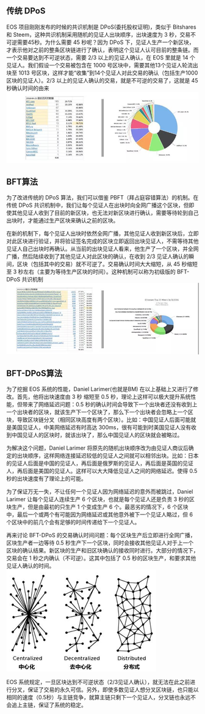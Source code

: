 ## 传统 DPoS
EOS 项目刚刚发布的时候的共识机制是 DPoS(委托股权证明)，类似于 Bitshares 和 Steem，这种共识机制采用随机的见证人出块顺序，出块速度为 3 秒，交易不可逆需要45秒。为什么需要 45 秒呢？因为 DPoS 下，见证人生产一个新区块，才表示他对之前的整条区块链进行了确认，表明这个见证人认可目前的整条链。而一个交易要达到不可逆状态，需要 2/3 以上的见证人确认，在 EOS 里就是 14 个见证人。我们假设一个交易被包含在 1000 号区块中，需要其他13个见证人轮流出块至 1013 号区块，这样才能“收集”到14个见证人对此交易的确认（包括生产1000区块的见证人）。2/3 以上的见证人确认的交易，就是不可逆的交易了，这就是 45 秒确认时间的由来
![2](imgs/2.jpg)

## BFT算法
为了改进传统的 DPoS 算法，我们可以借鉴 PBFT（拜占庭容错算法）的机制。在传统 DPoS 共识机制中，我们让每个见证人在出块时向全网广播这个区块，但即使其他见证人收到了目前的新区块，也无法对新区块进行确认，需要等待轮到自己出块时，才能通过生产区块来确认之前的区块。

在新的机制下，每个见证人出块时依然全网广播，其他见证人收到新区块后，立即对此区块进行验证，并将验证签名完成的区块立即返回出块见证人，不需等待其他见证人自己出块时再确认。从当前的出块见证人看来，他生产了一个区块，并全网广播，然后陆续收到了其他见证人对此区块的确认，在收到 2/3 见证人确认的瞬间，区块（包括其中的交易）就不可逆了。交易确认时间大大缩短，从 45 秒缩短至 3 秒左右（主要为等待生产区块的时间）。这种机制可以称为初级版的 BFT-DPoS 共识机制
![3](imgs/3.jpg)

## BFT-DPoS算法
为了挖掘 EOS 系统的性能，Daniel Larimer(也就是BM) 在以上基础上又进行了修改。首先，他将出块速度由 3 秒 缩短至 0.5 秒，理论上这样可以极大提升系统性能，但带来了网络延迟问题：0.5 秒的确认时间会导致下一个出块者还没有收到上一个出块者的区块，就该生产下一个区块了，那么下一个出块者会忽略上一个区块，导致区块链分叉（相同区块高度有两个区块）。比如：中国见证人后面可能就是美国见证人，中美网络延迟有时高达 300ms，很有可能到时美国见证人没有收到中国见证人的区块时，就该出块了，那么中国见证人的区块就会被略过。

为解决这个问题，Daniel Larimer 将原先的随机出块顺序改为由见证人商议后确定的出块顺序，这样网络连接延迟较低的见证人之间就可以相邻出块。比如：日本的见证人后面是中国的见证人，再后面是俄罗斯的见证人，再后面是英国的见证人，再后面是美国的见证人。这样可以大大降低见证人之间的网络延迟。使得 0.5 秒的出块速度有了理论上的可能。

为了保证万无一失，不让任何一个见证人因为网络延迟的意外而被跳过，Daniel Larimer 让每个见证人连续生产 6 个区块，也就是每个见证人还是负责 3 秒的区块生产，但是由最初的只生产 1 个变成生产 6 个。最恶劣的情况下，6 个区块中，最后一个或两个有可能因为网络延迟或其他意外被下一个见证人略过，但 6 个区块中的前几个会有足够的时间传递给下一个见证人。

再来讨论 BFT-DPoS 的交易确认时间问题：每个区块生产后立即进行全网广播，区块生产者一边等待 0.5 秒生产下一个区块，同时会接收其他见证人对于上一个区块的确认结果。新区块的生产和旧区块确认的接收同时进行。大部分的情况下，交易会在 1 秒之内确认（不可逆）。这其中包括了 0.5 秒的区块生产，和要求其他见证人确认的时间。
![4](imgs/4.jpg)

EOS 系统规定，一旦区块达到不可逆状态（2/3见证人确认），就无法在此之前进行分叉，保证了交易的永久可信。另外，即使多数见证人想分叉区块链，也只能以相同的速度（0.5秒）与主链竞争，就算主链只剩下一个见证人，分叉链也永远不会追上主链，保证了系统的稳定。